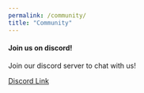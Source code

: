 ```yaml
---
permalink: /community/
title: "Community"
---
```


#### Join us on discord!

Join our discord server to chat with us!

[Discord Link](https://discord.gg/Rvv5p4T)
